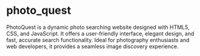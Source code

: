 # photo_quest
PhotoQuest is a dynamic photo searching website designed with HTML5, CSS, and JavaScript. It offers a user-friendly interface, elegant design, and fast, accurate search functionality. Ideal for photography enthusiasts and web developers, it provides a seamless image discovery experience.
